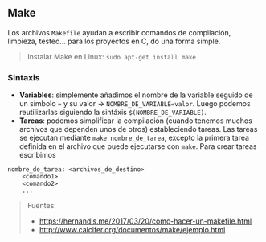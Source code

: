 ## Make
Los archivos `Makefile` ayudan a escribir comandos de compilación, limpieza, testeo... para los proyectos en C, do una forma simple.

> Instalar Make en Linux: `sudo apt-get install make`

### Sintaxis
- **Variables**: simplemente añadimos el nombre de la variable seguido de un símbolo `=` y su valor -> `NOMBRE_DE_VARIABLE=valor`. Luego podemos reutilizarlas siguiendo la sintáxis `$(NOMBRE_DE_VARIABLE)`.
- **Tareas**: podemos simplificar la compilación (cuando tenemos muchos archivos que dependen unos de otros) estableciendo tareas. Las tareas se ejecutan mediante `make nombre_de_tarea`, excepto la primera tarea definida en el archivo que puede ejecutarse con `make`. Para crear tareas escribimos
```make
nombre_de_tarea: <archivos_de_destino>
    <comando1>
    <comando2>
    ...
```


> Fuentes:
> - https://hernandis.me/2017/03/20/como-hacer-un-makefile.html
> - http://www.calcifer.org/documentos/make/ejemplo.html
